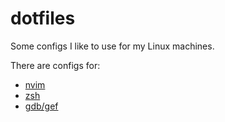 # dotfiles

Some configs I like to use for my Linux machines.

There are configs for:  
- [nvim](nvim/nvim.md)  
- [zsh](zsh/zsh.md)  
- [gdb/gef](gdb/gdb.md)  
